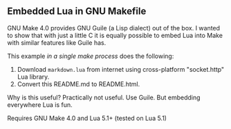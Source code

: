 Embedded Lua in GNU Makefile
----------------------------

GNU Make 4.0 provides GNU Guile (a Lisp dialect) out of the box. I wanted to
show that with just a little C it is equally possible to embed Lua into Make
with similar features like Guile has.

This example *in a single make process* does the following:

1. Download `markdown.lua` from internet using cross-platform "socket.http" Lua
   library.
2. Convert this README.md to README.html.

Why is this useful? Practically not useful. Use Guile. But embedding
everywhere Lua is fun.

Requires GNU Make 4.0 and Lua 5.1+ (tested on Lua 5.1)
